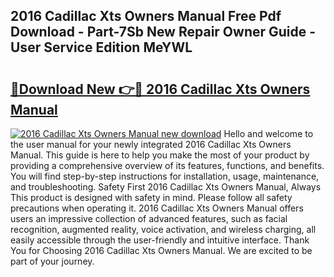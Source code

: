 ## 2016 Cadillac Xts Owners Manual Free Pdf Download - Part-7Sb New Repair Owner Guide - User Service Edition MeYWL

# <h2><a href="http://bc16704.oget.top/?id=2016+Cadillac+Xts+Owners+Manual">🔗Download New 👉🔴 2016 Cadillac Xts Owners Manual</a></h2>

[![2016 Cadillac Xts Owners Manual new download](https://i.imgur.com/5g1atiW.png)](http://bc16704.oget.top/?id=2016+Cadillac+Xts+Owners+Manual)
Hello and welcome to the user manual for your newly integrated 2016 Cadillac Xts Owners Manual. This guide is here to help you make the most of your product by providing a comprehensive overview of its features, functions, and benefits. You will find step-by-step instructions for installation, usage, maintenance, and troubleshooting. Safety First 2016 Cadillac Xts Owners Manual, Always This product is designed with safety in mind. Please follow all safety precautions when operating it. 2016 Cadillac Xts Owners Manual offers users an impressive collection of advanced features, such as facial recognition, augmented reality, voice activation, and wireless charging, all easily accessible through the user-friendly and intuitive interface. Thank You for Choosing 2016 Cadillac Xts Owners Manual. We are excited to be part of your journey.
